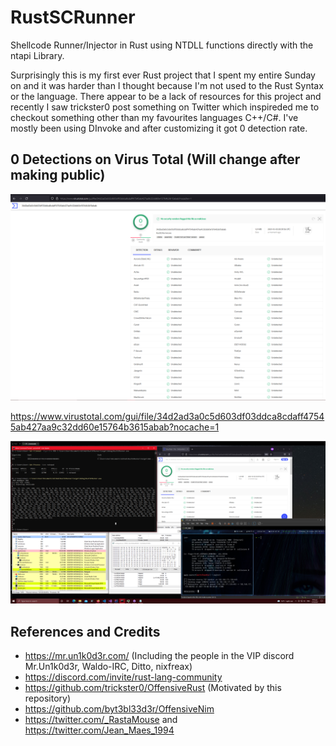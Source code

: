# RustSCRunner

Shellcode Runner/Injector in Rust using NTDLL functions directly with the ntapi Library.

Surprisingly this is my first ever Rust project that I spent my entire Sunday on and it was harder than I thought because I'm not used to the Rust Syntax or the language. There appear to be a lack of resources for this project and recently I saw trickster0 post something on Twitter which inspireded me to checkout something other than my favourites languages C++/C#. I've mostly been using DInvoke and after customizing it got 0 detection rate.

## 0 Detections on Virus Total (Will change after making public)

![Detections](Detections.png)

https://www.virustotal.com/gui/file/34d2ad3a0c5d603df03ddca8cdaff47545ab427aa9c32dd60e15764b3615abab?nocache=1


![Detections](PoC.png)


## References and Credits

* https://mr.un1k0d3r.com/ (Including the people in the VIP discord Mr.Un1k0d3r, Waldo-IRC, Ditto, nixfreax)
* https://discord.com/invite/rust-lang-community
* https://github.com/trickster0/OffensiveRust (Motivated by this repository)
* https://github.com/byt3bl33d3r/OffensiveNim
* https://twitter.com/_RastaMouse and https://twitter.com/Jean_Maes_1994